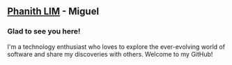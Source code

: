 ## [Phanith LIM](https://phanithlim.netlify.app) - Miguel  
### Glad to see you here!  
I'm a technology enthusiast who loves to explore the ever-evolving world of software and share my discoveries with others. Welcome to my GitHub!
<br/>  
